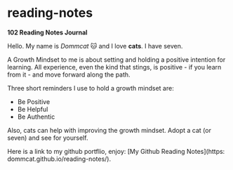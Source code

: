 # reading-notes

**102 Reading Notes Journal**


Hello. My name is *Dommcat* :cat: and I love **cats**. I have seven. 

A Growth Mindset to me is about setting and holding a positive intention for learning. All experience, even the kind that stings, is positive - if you learn from it - and move forward along the path.    

Three short reminders I use to hold a growth mindset are: 
- Be Positive 
- Be Helpful 
- Be Authentic 

Also, cats can help with improving the growth mindset. Adopt a cat (or seven) and see for yourself. 

Here is a link to my github portflio, enjoy: [My Github Reading Notes](https: dommcat.github.io/reading-notes/).

 
